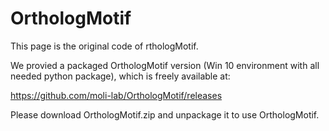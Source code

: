 # OrthologMotif

This page is the original code of rthologMotif.

We provied a packaged OrthologMotif version (Win 10 environment with all needed python package), which is freely available at:

https://github.com/moli-lab/OrthologMotif/releases

Please download OrthologMotif.zip and unpackage it to use OrthologMotif.







